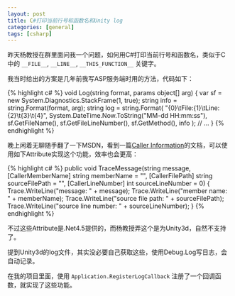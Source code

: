 ```yaml
---
layout: post
title: C#打印当前行号和函数名和Unity log
categories: [general]
tags: [csharp]
---
```


昨天杨教授在群里面问我一个问题，如何用C#打印当前行号和函数名，类似于C中的 `__FILE__`, `__LINE__`, `__THIS_FUNCTION__` 关键字。

我当时给出的方案是几年前我写ASP服务端时用的方法，代码如下：

{% highlight c# %}
void Log(string format, params object[] arg)
{
	var sf = new System.Diagnostics.StackFrame(1, true);
	string info = string.Format(format, arg);
	string log = string.Format(
		"{0}\tFile:{1}\tLine:{2}\t{3}\t{4}",
		System.DateTime.Now.ToString("MM-dd HH:mm:ss"), 
		sf.GetFileName(), 
		sf.GetFileLineNumber(), 
		sf.GetMethod(), 
		info
	);
	// ...
}
{% endhighlight %}	

晚上闲着无聊随手翻了一下MSDN，看到一篇[Caller Information](http://msdn.microsoft.com/zh-cn/library/hh534540.aspx)的文档，可以使用如下Attribute实现这个功能，效率也会更高：

{% highlight c# %}
public void TraceMessage(string message,
        [CallerMemberName] string memberName = "",
        [CallerFilePath] string sourceFilePath = "",
        [CallerLineNumber] int sourceLineNumber = 0)
{
    Trace.WriteLine("message: " + message);
    Trace.WriteLine("member name: " + memberName);
    Trace.WriteLine("source file path: " + sourceFilePath);
    Trace.WriteLine("source line number: " + sourceLineNumber);
}
{% endhighlight %}	

不过这些Attribute是.Net4.5提供的，而杨教授弄这个是为Unity3d，自然不支持了。

提到Unity3d的log文件，其实没必要自己获取这些，使用Debug.Log写日志，会自动记录。

在我的项目里面，使用 `Application.RegisterLogCallback` 注册了一个回调函数，就实现了这些功能。

